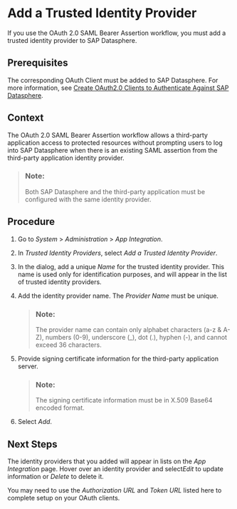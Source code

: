 <!-- loioea0688aef2f94b35ae34d930b3cb0c10 -->

# Add a Trusted Identity Provider

If you use the OAuth 2.0 SAML Bearer Assertion workflow, you must add a trusted identity provider to SAP Datasphere.



<a name="loioea0688aef2f94b35ae34d930b3cb0c10__prereq_v2y_pct_yfb"/>

## Prerequisites

The corresponding OAuth Client must be added to SAP Datasphere. For more information, see [Create OAuth2.0 Clients to Authenticate Against SAP Datasphere](create-oauth2-0-clients-to-authenticate-against-sap-datasphere-3f92b46.md).



<a name="loioea0688aef2f94b35ae34d930b3cb0c10__context_ygg_5r5_bpb"/>

## Context

The OAuth 2.0 SAML Bearer Assertion workflow allows a third-party application access to protected resources without prompting users to log into SAP Datasphere when there is an existing SAML assertion from the third-party application identity provider.

> ### Note:  
> Both SAP Datasphere and the third-party application must be configured with the same identity provider.



<a name="loioea0688aef2f94b35ae34d930b3cb0c10__steps_zgg_5r5_bpb"/>

## Procedure

1.  Go to *System* \> *Administration* \> *App Integration*.

2.  In *Trusted Identity Providers*, select *Add a Trusted Identity Provider*.

3.  In the dialog, add a unique *Name* for the trusted identity provider. This name is used only for identification purposes, and will appear in the list of trusted identity providers.

4.  Add the identity provider name. The *Provider Name* must be unique.

    > ### Note:  
    > The provider name can contain only alphabet characters \(a-z & A-Z\), numbers \(0-9\), underscore \(\_\), dot \(.\), hyphen \(-\), and cannot exceed 36 characters.

5.  Provide signing certificate information for the third-party application server.

    > ### Note:  
    > The signing certificate information must be in X.509 Base64 encoded format.

6.  Select *Add*.




<a name="loioea0688aef2f94b35ae34d930b3cb0c10__postreq_uk1_nct_yfb"/>

## Next Steps

The identity providers that you added will appear in lists on the *App Integration* page. Hover over an identity provider and select*Edit* to update information or *Delete* to delete it.

You may need to use the *Authorization URL* and *Token URL* listed here to complete setup on your OAuth clients.

